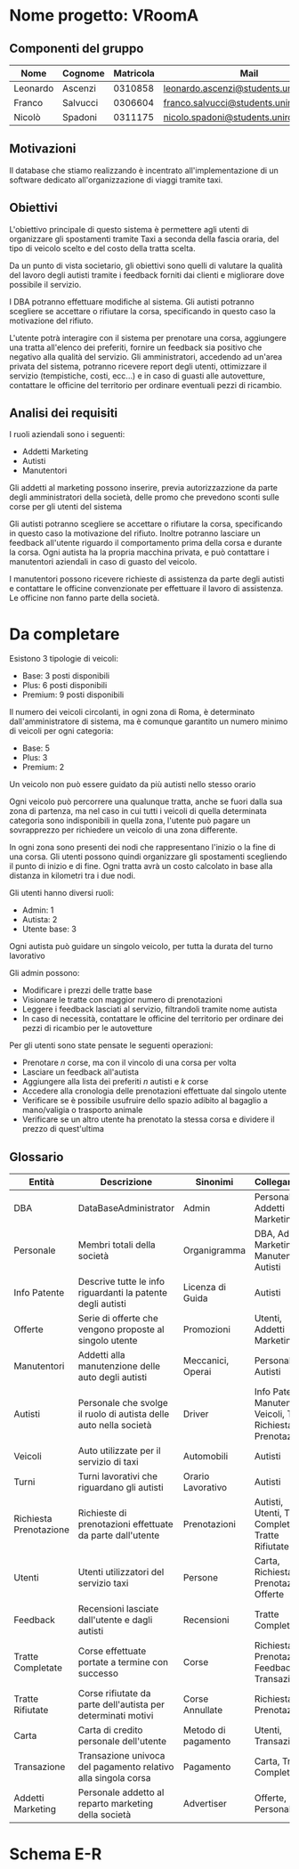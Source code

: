 # Nome progetto: VRoomA

## Componenti del gruppo

| Nome     | Cognome  | Matricola | Mail                                  |
| -------- | -------- | --------- | ------------------------------------- |
| Leonardo | Ascenzi  | 0310858   | leonardo.ascenzi@students.uniroma2.eu |
| Franco   | Salvucci | 0306604   | franco.salvucci@students.uniroma2.eu  |
| Nicolò   | Spadoni  | 0311175   | nicolo.spadoni@students.uniroma2.eu   |         |          |           |                                       |

## Motivazioni

Il database che stiamo realizzando è incentrato all'implementazione di un software dedicato all'organizzazione di viaggi tramite taxi.

## Obiettivi

L'obiettivo principale di questo sistema è permettere agli utenti di organizzare gli spostamenti tramite Taxi a seconda della fascia oraria, del tipo di veicolo scelto e del costo della tratta scelta.

Da un punto di vista societario, gli obiettivi sono quelli di valutare la qualità del lavoro degli autisti tramite i feedback forniti dai clienti e migliorare dove possibile il servizio.



I DBA potranno effettuare modifiche al sistema.
Gli autisti potranno scegliere se accettare o rifiutare la corsa, specificando in questo caso la motivazione del rifiuto.

L'utente potrà interagire con il sistema per prenotare una corsa, aggiungere una tratta all'elenco dei preferiti, fornire un feedback sia positivo che negativo alla qualità del servizio.
Gli amministratori, accedendo ad un'area privata del sistema, potranno ricevere report degli utenti, ottimizzare il servizio (tempistiche, costi, ecc...) e in caso di guasti alle autovetture, contattare le officine del territorio per ordinare eventuali pezzi di ricambio.


## Analisi dei requisiti

I ruoli aziendali sono i seguenti: 
- Addetti Marketing
- Autisti
- Manutentori

Gli addetti al marketing possono inserire, previa autorizzazzione da parte degli amministratori della società, delle promo che prevedono sconti sulle corse per gli utenti del sistema

Gli autisti potranno scegliere se accettare o rifiutare la corsa, specificando in questo caso la motivazione del rifiuto.
Inoltre potranno lasciare un feedback all'utente riguardo il comportamento prima della corsa e durante la corsa.
Ogni autista ha la propria macchina privata, e può contattare i manutentori aziendali in caso di guasto del veicolo.

I manutentori possono ricevere richieste di assistenza da parte degli autisti e contattare le officine convenzionate per effettuare il lavoro di assistenza.
Le officine non fanno parte della società.

# Da completare

Esistono 3 tipologie di veicoli:
- Base: 3 posti disponibili
- Plus: 6 posti disponibili
- Premium: 9 posti disponibili

Il numero dei veicoli circolanti, in ogni zona di Roma, è determinato dall'amministratore di sistema, ma è comunque garantito un numero minimo di veicoli per ogni categoria:
- Base: 5
- Plus: 3
- Premium: 2

Un veicolo non può essere guidato da più autisti nello stesso orario

Ogni veicolo può percorrere una qualunque tratta, anche se fuori dalla sua zona di partenza, ma nel caso in cui tutti i veicoli di quella determinata categoria sono indisponibili in quella zona, l'utente può pagare un sovrapprezzo per richiedere un veicolo di una zona differente.

In ogni zona sono presenti dei nodi che rappresentano l'inizio o la fine di una corsa. Gli utenti possono quindi organizzare gli spostamenti scegliendo il punto di inizio e di fine. Ogni tratta avrà un costo calcolato in base alla distanza in kilometri tra i due nodi. 

Gli utenti hanno diversi ruoli:
- Admin: 1
- Autista: 2
- Utente base: 3

Ogni autista può guidare un singolo veicolo, per tutta la durata del turno lavorativo

Gli admin possono:
- Modificare i prezzi delle tratte base
- Visionare le tratte con maggior numero di prenotazioni
- Leggere i feedback lasciati al servizio, filtrandoli tramite nome autista
- In caso di necessità, contattare le officine del territorio per ordinare dei pezzi di ricambio per le autovetture

Per gli utenti sono state pensate le seguenti operazioni:
- Prenotare $n$ corse, ma con il vincolo di una corsa per volta
- Lasciare un feedback all'autista
- Aggiungere alla lista dei preferiti $n$ autisti e $k$ corse
- Accedere alla cronologia delle prenotazioni effettuate dal singolo utente
- Verificare se è possibile usufruire dello spazio adibito al bagaglio a mano/valigia o trasporto animale
- Verificare se un altro utente ha prenotato la stessa corsa e dividere il prezzo di quest'ultima

## Glossario

| Entità                 | Descrizione                                                       | Sinonimi            | Collegamenti                                                      |
| ---------------------- | ----------------------------------------------------------------- | ------------------- | ----------------------------------------------------------------- |
| DBA                    | DataBaseAdministrator                                             | Admin               | Personale, Addetti Marketing                                      |
| Personale              | Membri totali della società                                       | Organigramma        | DBA, Addetti Marketing, Manutentori, Autisti                      |
| Info Patente           | Descrive tutte le info riguardanti la patente degli autisti       | Licenza di Guida    | Autisti                                                           |
| Offerte                | Serie di offerte che vengono proposte al singolo utente           | Promozioni          | Utenti, Addetti Marketing                                         |
| Manutentori            | Addetti alla manutenzione delle auto degli autisti                | Meccanici, Operai   | Personale, Autisti                                                |
| Autisti                | Personale che svolge il ruolo di autista delle auto nella società | Driver              | Info Patente, Manutentori, Veicoli, Turni, Richiesta Prenotazione |
| Veicoli                | Auto utilizzate per il servizio di taxi                           | Automobili          | Autisti                                                           |
| Turni                  | Turni lavorativi che riguardano gli autisti                       | Orario Lavorativo   | Autisti                                                           |
| Richiesta Prenotazione | Richieste di prenotazioni effettuate da parte dall'utente         | Prenotazioni        | Autisti, Utenti, Tratte Complete, Tratte Rifiutate                |
| Utenti                 | Utenti utilizzatori del servizio taxi                             | Persone             | Carta, Richiesta Prenotazione, Offerte                            |
| Feedback               | Recensioni lasciate dall'utente e dagli autisti                   | Recensioni          | Tratte Completate                                                 |
| Tratte Completate      | Corse effettuate portate a termine con successo                   | Corse               | Richiesta Prenotazione, Feedback, Transazione                     |
| Tratte Rifiutate       | Corse rifiutate da parte dell'autista per determinati motivi      | Corse Annullate     | Richiesta Prenotazione                                            |
| Carta                  | Carta di credito personale dell'utente                            | Metodo di pagamento | Utenti, Transazione                                               |
| Transazione            | Transazione univoca del pagamento relativo alla singola corsa     | Pagamento           | Carta, Tratte Completate                                          |
| Addetti Marketing      | Personale addetto al reparto marketing della società              | Advertiser          | Offerte, Personale                                                |

# Schema E-R